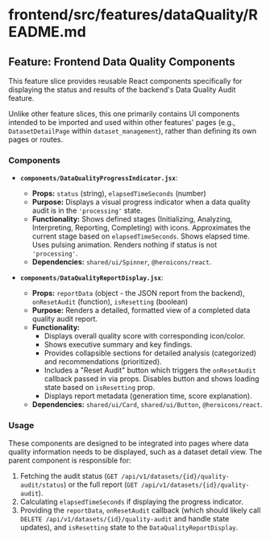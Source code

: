 # frontend/src/features/dataQuality/README.md

## Feature: Frontend Data Quality Components

This feature slice provides reusable React components specifically for displaying the status and results of the backend's Data Quality Audit feature.

Unlike other feature slices, this one primarily contains UI components intended to be imported and used within other features' pages (e.g., `DatasetDetailPage` within `dataset_management`), rather than defining its own pages or routes.

### Components

*   **`components/DataQualityProgressIndicator.jsx`**:
    *   **Props:** `status` (string), `elapsedTimeSeconds` (number)
    *   **Purpose:** Displays a visual progress indicator when a data quality audit is in the `'processing'` state.
    *   **Functionality:** Shows defined stages (Initializing, Analyzing, Interpreting, Reporting, Completing) with icons. Approximates the current stage based on `elapsedTimeSeconds`. Shows elapsed time. Uses pulsing animation. Renders nothing if status is not `'processing'`.
    *   **Dependencies:** `shared/ui/Spinner`, `@heroicons/react`.

*   **`components/DataQualityReportDisplay.jsx`**:
    *   **Props:** `reportData` (object - the JSON report from the backend), `onResetAudit` (function), `isResetting` (boolean)
    *   **Purpose:** Renders a detailed, formatted view of a completed data quality audit report.
    *   **Functionality:**
        *   Displays overall quality score with corresponding icon/color.
        *   Shows executive summary and key findings.
        *   Provides collapsible sections for detailed analysis (categorized) and recommendations (prioritized).
        *   Includes a "Reset Audit" button which triggers the `onResetAudit` callback passed in via props. Disables button and shows loading state based on `isResetting` prop.
        *   Displays report metadata (generation time, score explanation).
    *   **Dependencies:** `shared/ui/Card`, `shared/ui/Button`, `@heroicons/react`.

### Usage

These components are designed to be integrated into pages where data quality information needs to be displayed, such as a dataset detail view. The parent component is responsible for:

1.  Fetching the audit status (`GET /api/v1/datasets/{id}/quality-audit/status`) or the full report (`GET /api/v1/datasets/{id}/quality-audit`).
2.  Calculating `elapsedTimeSeconds` if displaying the progress indicator.
3.  Providing the `reportData`, `onResetAudit` callback (which should likely call `DELETE /api/v1/datasets/{id}/quality-audit` and handle state updates), and `isResetting` state to the `DataQualityReportDisplay`.
